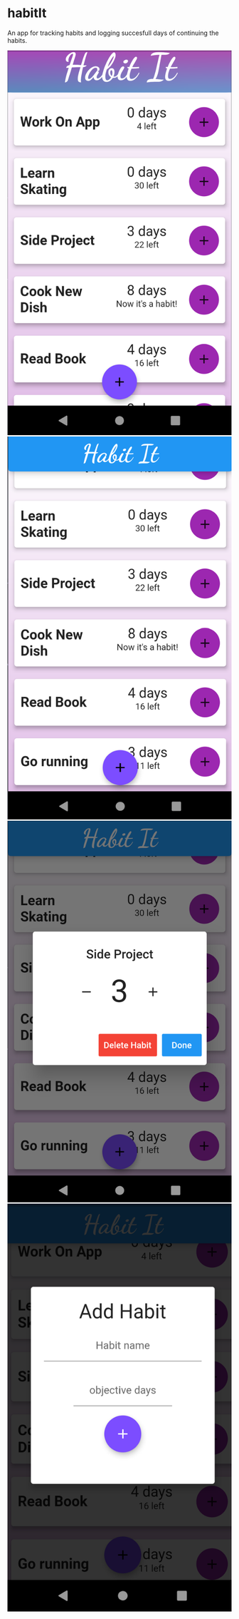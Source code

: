 # habitIt

An app for tracking habits and logging succesfull days of continuing the habits.

![alt text](https://github.com/kungFuLambda/habit_it/blob/master/assets/wiki/Screenshot1.png)
![alt text](https://github.com/kungFuLambda/habit_it/blob/master/assets/wiki/Screenshot2.png)
![alt text](https://github.com/kungFuLambda/habit_it/blob/master/assets/wiki/Screenshot3.png)
![alt text](https://github.com/kungFuLambda/habit_it/blob/master/assets/wiki/Screenshot4.png)
